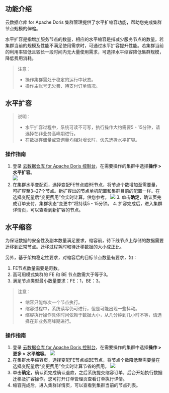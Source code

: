 ## 功能介绍

云数据仓库 for Apache Doris 集群管理提供了水平扩缩容功能，帮助您完成集群节点规模的伸缩。

水平扩容是指增加服务节点的数量，相应的水平缩容是指减少服务节点的数量。若集群当前的规模及性能不满足使用需求时，可通过水平扩容提升性能。若集群当前的利用率较低且较长一段时间内无大量使用需求，可选择水平缩容降低集群规模，降低费用消耗。


> 注意：
> -   操作集群需处于稳定的运行中状态。
> -   操作主账号无欠费、待支付订单情况。

## 水平扩容

> 说明：
> -   水平扩容过程中，系统可读不可写，执行操作大约需要5 - 15分钟，请选择在非业务高峰期进行。
> -   在数据存储量或查询量均相对增长时，优先选择水平扩容。

### 操作指南
1.  登录 [云数据仓库 for Apache Doris 控制台](https://console.cloud.tencent.com/cdwdoris)，在需要操作的集群中选择**操作 > 水平扩容**。  
![](https://qcloudimg.tencent-cloud.cn/raw/07a42602f227433278bc6a8bc0df2923.png)
2. 在集群水平变配页，选择变配FE节点或BE节点，将节点个数增加至需要量，可扩容至3~27个节点。新扩容出的节点单机配置和集群目前的配置一样。在选择变配量后“变更费用”会实时计算，供您参考。
	![](https://qcloudimg.tencent-cloud.cn/raw/9bff37ea584586b4bd7edd054036da09.png)
	3. 单击**确定**，确认页完成订单支付，集群状态“变更中”将持续5 - 15分钟。
	4. 扩容完成后，进入集群详情页，可以查看到新扩容的节点。

## 水平缩容

为保证数据的安全性及副本数量满足要求，缩容前，待下线节点上存储的数据需要迁移到正常节点。迁移过程耗时和待迁移数据的大小成正比。

另外，基于架构稳定性要求，对缩容后的目标节点数量有要求，如：
1. FE节点数量需要是奇数。
2. 高可用模式集群的 FE 和 BE 节点数需大于等于3。
3. 满足节点类型最小数量要求：FE：1，BE：3。

> 注意：
> -   缩容只能每次一个节点执行。
> -   缩容过程中，系统读写仍可进行，但是可能出现一些抖动。
> -   缩容执行操作具体时间依赖于数据大小，从几分钟到几小时不等，请选择在非业务高峰期进行。

### 操作指南

1.  登录 [云数据仓库 for Apache Doris 控制台](https://console.cloud.tencent.com/cdwdoris)，在需要操作的集群中选择**操作 > 更多 > 水平缩容**。 
![](https://qcloudimg.tencent-cloud.cn/raw/15e88ee98e8d0ae3b1196b1fc43dfe7f.png)
2. 在集群水平缩容页，选择变配FE节点或BE节点，将节点个数降低至需要量在选择变配量后“变更费用”会实时计算节省的费用。
![](https://qcloudimg.tencent-cloud.cn/raw/057a49ab6022b4f1f61f9b611cb1491a.png)
3. 单击**确定**，确认页完成确认退款，之后系统提交缩容订单，后台开始执行数据迁移及扩容操作。您可打开订单管理页查看订单执行详情。
4. 缩容完成后，进入集群详情页，可以查看到集群当前的节点列表。
